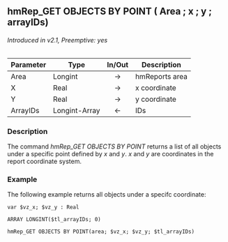 ## hmRep_GET OBJECTS BY POINT ( Area ; x ; y ; arrayIDs)
###### Introduced in v2.1, Preemptive: yes

|Parameter|Type|In/Out|Description
|---|---|:---:|---
|Area|Longint|→|hmReports area
|X|Real|→|x coordinate
|Y|Real|→|y coordinate
|ArrayIDs|Longint-Array|←|IDs

### Description
The command *hmRep_GET OBJECTS BY POINT* returns a list of all objects under a specific point defined by *x* and *y*.
*x* and *y* are coordinates in the report coordinate system.

### Example
The following example returns all objects under a specifc coordinate:

```4d
var $vz_x; $vz_y : Real

ARRAY LONGINT($tl_arrayIDs; 0)

hmRep_GET OBJECTS BY POINT(area; $vz_x; $vz_y; $tl_arrayIDs)
```
